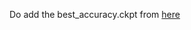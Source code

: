 Do add the best_accuracy.ckpt from [here](https://drive.google.com/file/d/191zDIFdaZkmYwJUGG0N5AGj0-MRDjopF/view?usp=sharing)
